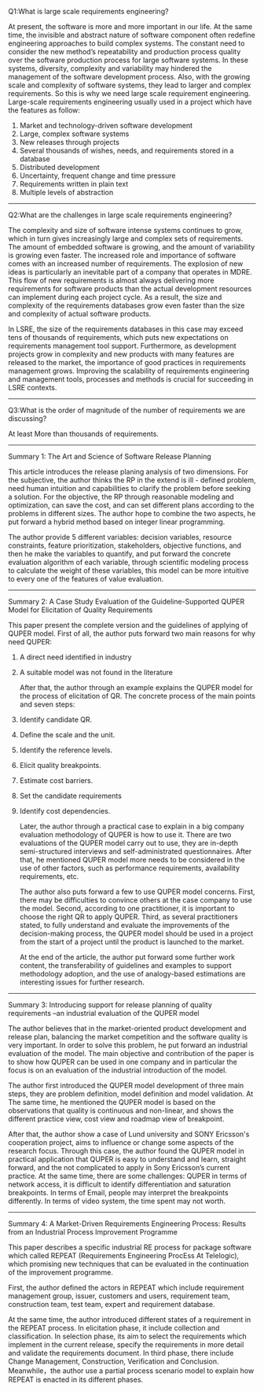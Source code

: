Q1:What is large scale requirements engineering?

At present, the software is more and more important in our life. At the same time, the invisible and abstract nature of software component often redefine engineering approaches to build complex systems. The constant need to consider the new method’s repeatability and production process quality over the software production process for large software systems. In these systems, diversity, complexity and variability may hindered the management of the software development process. Also, with the growing scale and complexity of software systems, they lead to larger and complex requirements. So this is why we need large scale requirement engineering.
Large-scale requirements engineering usually used in a project which have the features as follow:

1.	Market and technology-driven software development
2.	Large, complex software systems
3.	New releases through projects
4.	Several thousands of wishes, needs, and requirements stored in a database
5.	Distributed development
6.	Uncertainty, frequent change and time pressure
7.	Requirements written in plain text
8.	Multiple levels of abstraction

-----------------------

Q2:What are the challenges in large scale requirements engineering?

The complexity and size of software intense systems continues to grow, which in turn gives increasingly large and complex sets of requirements. The amount of embedded software is growing, and the amount of variability is growing even faster. The increased role and importance of software comes with an increased number of requirements. The explosion of new ideas is particularly an inevitable part of a company that operates in MDRE. This flow of new requirements is almost always delivering more requirements for software products than the actual development resources can implement during each project cycle. As a result, the size and complexity of the requirements databases grow even faster than the size and complexity of actual software products.

In LSRE, the size of the requirements databases in this case may exceed tens of thousands of requirements, which puts new expectations on requirements management tool support. Furthermore, as development projects grow in complexity and new products with many features are released to the market, the importance of good practices in requirements management grows. Improving the scalability of requirements engineering and management tools, processes and methods is crucial for succeeding in LSRE contexts. 

-----------------------

Q3:What is the order of magnitude of the number of requirements we are discussing? 

At least More than thousands of requirements.

-----------------------

Summary 1: The Art and Science of Software Release Planning

   This article introduces the release planing analysis of two dimensions. For the subjective, the author thinks the RP in the extend is ill - defined problem, need human intuition and capabilities to clarify the problem before seeking a solution. For the objective, the RP through reasonable modeling and optimization, can save the cost, and can set different plans according to the problems in different sizes. The author hope to combine the two aspects, he put forward a hybrid method based on integer linear programming.
   
   The author provide 5 different variables: decision variables, resource constraints, feature prioritization, stakeholders, objective functions, and then he make the variables to quantify, and put forward the concrete evaluation algorithm of each variable, through scientific modeling process to calculate the weight of these variables, this model can be more intuitive to every one of the features of value evaluation.

-----------------------

Summary 2: A Case Study Evaluation of the Guideline-Supported QUPER Model for Elicitation of Quality Requirements

   This paper present the complete version and the guidelines of applying of QUPER model. First of all, the author puts forward two main reasons for why need QUPER:
   
1. A direct need identified in industry
2. A suitable model was not found in the literature

   After that, the author through an example explains the QUPER model for the process of elicitation of QR. The concrete process of the main points and seven steps:
   
1. Identify candidate QR.
2. Define the scale and the unit.
3. Identify the reference levels.
4. Elicit quality breakpoints.
5. Estimate cost barriers.
6. Set the candidate requirements
7. Identify cost dependencies.

   Later, the author through a practical case to explain in a big company evaluation methodology of QUPER is how to use it. There are two evaluations of the QUPER model carry out to use, they are in-depth semi-structured interviews and self-administrated questionnaires. After that, he mentioned QUPER model more needs to be considered in the use of other factors, such as performance requirements, availability requirements, etc. 
   
   The author also puts forward a few to use QUPER model concerns. First, there may be difficulties to convince others at the case company to use the model. Second, according to one practitioner, it is important to choose the right QR to apply QUPER.  Third, as several practitioners stated, to fully understand and evaluate the improvements of the decision-making process, the QUPER model should be used in a project from the start of a project until the product is launched to the market.
   
   At the end of the article, the author put forward some further work content, the transferability of guidelines and examples to support methodology adoption, and the use of analogy-based estimations are interesting issues for further research.

-----------------------

Summary 3: Introducing support for release planning of quality requirements –an industrial evaluation of the QUPER model

   The author believes that in the market-oriented product development and release plan, balancing the market competition and the software quality is very important. In order to solve this problem, he put forward an industrial evaluation of the model. The main objective and contribution of the paper is to show how QUPER can be used in one company and in particular the focus is on an evaluation of the industrial introduction of the model.
   
   The author first introduced the QUPER model development of three main steps, they are problem definition, model definition and model validation. At The same time, he mentioned the QUPER model is based on the observations that quality is continuous and non-linear, and shows the different practice view, cost view and roadmap view of breakpoint.
   
   After that, the author show a case of Lund university and SONY Ericsson's cooperation project, aims to influence or change some aspects of the research focus.   Through this case, the author found the QUPER model in practical application that QUPER is easy to understand and learn, straight forward, and the not complicated to apply in Sony Ericsson’s current practice. At the same time, there are some challenges: QUPER in terms of network access, it is difficult to identify differentiation and saturation breakpoints. In terms of Email, people may interpret the breakpoints differently. In terms of video system, the time spent may not worth.

-----------------------

Summary 4: A Market-Driven Requirements Engineering Process: Results from an Industrial Process Improvement Programme

   This paper describes a specific industrial RE process for package software which called REPEAT (Requirements Engineering ProcEss At Telelogic), which promising new techniques that can be evaluated in the continuation of the improvement programme.
   
   First, the author defined the actors in REPEAT which include requirement management group, issuer, customers and users, requirement team, construction team, test team, expert and requirement database.
   
   At the same time, the author introduced different states of a requirement in the REPEAT process. In elicitation phase, it include collection and classification. In selection phase, its aim to select the requirements which implement in the current release, specify the requirements in more detail and validate the requirements document. In third phase, there include Change Management, Construction, Verification and Conclusion. Meanwhile，the author use a partial process scenario model to explain how REPEAT is enacted in its different phases.
